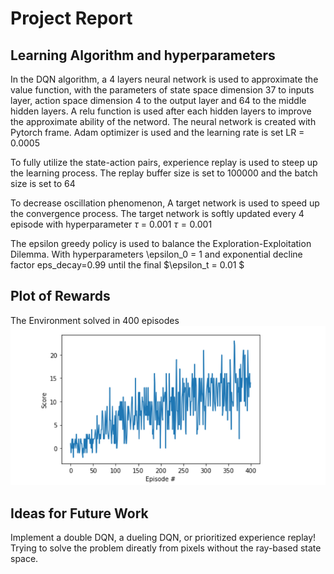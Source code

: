 [//]: # (Image References)
[image3]: https://github.com/oliver1112/udacity-DRL-nanodegree-project-Navigation/blob/master/assets/DQN.png "Plot"

# Project Report
## Learning Algorithm and hyperparameters
In the DQN algorithm, a 4 layers neural network is used to approximate the value function, with the parameters of state space dimension 
37 to inputs layer, action space dimension 4 to the output layer and 64 to the middle hidden layers. A relu function is used after each 
hidden layers to improve the approximate ability of the netword. The neural network is created with Pytorch frame. Adam optimizer 
is used and the learning rate is set LR = 0.0005 




To fully utilize the state-action pairs, experience replay is used to steep up the learning process. The replay buffer size is set to 100000
and the batch size is set to 64


To decrease oscillation phenomenon, A target network is used to speed up the convergence process. The target network is softly updated 
every 4 episode with hyperparameter $\tau$ = 0.001 $\tau=0.001$


The epsilon greedy policy is used to balance the Exploration-Exploitation Dilemma. With hyperparameters \epsilon_0 = 1 and exponential 
decline factor eps_decay=0.99 until the final $\epsilon_t = 0.01 $


## Plot of Rewards
The Environment solved in 400 episodes
![Plot][image3]




## Ideas for Future Work
Implement a double DQN, a dueling DQN, or prioritized experience replay!
Trying to solve the problem direatly from pixels without the ray-based state space.
